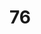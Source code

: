 # 76
<!DOCTYPE HTML>
<html>
<head>
  <Title>>Simple 
# HTML p
    page</ Title>
</head>
</body>
  <h1>Welcome to My webpage</h1>
  <p>This is a simple HTML page.</p>
</body>
</html>
